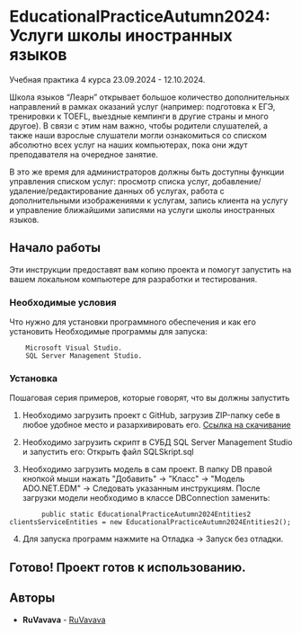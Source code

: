 # EducationalPracticeAutumn2024: Услуги школы иностранных языков
Учебная практика 4 курса 23.09.2024 - 12.10.2024.

Школа языков “Леарн” открывает большое количество дополнительных направлений в рамках оказаний услуг (например: подготовка к ЕГЭ, тренировки к TOEFL, выездные кемпинги в другие страны и много другое).
В связи с этим нам важно, чтобы родители слушателей, а также наши взрослые слушатели могли ознакомиться со списком абсолютно всех услуг на наших компьютерах, пока они ждут преподавателя на очередное занятие.

В это же время для администраторов должны быть доступны функции управления списком услуг: просмотр списка услуг, добавление/удаление/редактирование данных об услугах, работа с дополнительными изображениями к услугам, запись клиента на услугу и управление ближайшими записями на услуги школы иностранных языков.

## Начало работы

Эти инструкции предоставят вам копию проекта и помогут запустить на вашем локальном компьютере для разработки и тестирования.

### Необходимые условия

Что нужно для установки программного обеспечения и как его установить
Необходимые программы для запуска:
```
    Microsoft Visual Studio.
    SQL Server Management Studio.
```

### Установка

Пошаговая серия примеров, которые говорят, что вы должны запустить

1. Необходимо загрузить проект с GitHub, загрузив ZIP-папку себе в любое удобное место и разархивировать его.
[Ссылка на скачивание](https://github.com/RuVavava/EducationalPracticeAutumn2024/archive/refs/heads/master.zip)

3. Необходимо загрузить скрипт в СУБД SQL Server Management Studio и запустить его: Открыть файл SQLSkript.sql

3. Необходимо загрузить модель в сам проект.
В папку DB правой кнопкой мыши нажать "Добавить" -> "Класс" -> "Модель ADO.NET.EDM" -> Следовать указанным инструкциям.
После загрузки модели необходимо в классе DBConnection заменить:
```
        public static EducationalPracticeAutumn2024Entities2 clientsServiceEntities = new EducationalPracticeAutumn2024Entities2();
```
4. Для запуска программ нажмите на Отладка -> Запуск без отладки.

## Готово! Проект готов к использованию.

## Авторы

* **RuVavava** - [RuVavava](https://github.com/RuVavava)
